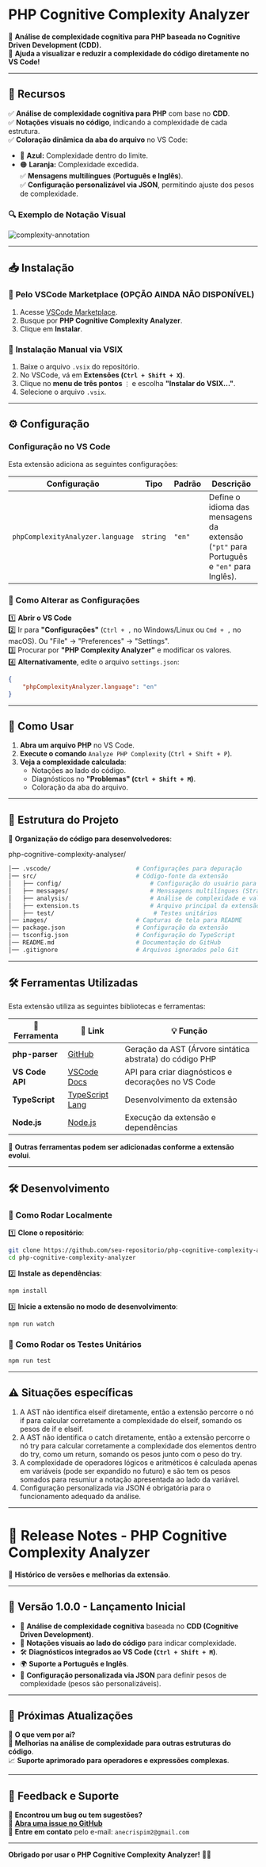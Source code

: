 # **PHP Cognitive Complexity Analyzer**

📌 **Análise de complexidade cognitiva para PHP baseada no Cognitive Driven Development (CDD).**  
🚀 **Ajuda a visualizar e reduzir a complexidade do código diretamente no VS Code!**

---

## **📌 Recursos**
✅ **Análise de complexidade cognitiva para PHP** com base no **CDD**.  
✅ **Notações visuais no código**, indicando a complexidade de cada estrutura.  
✅ **Coloração dinâmica da aba do arquivo** no VS Code:  
   - 🔵 **Azul:** Complexidade dentro do limite.  
   - 🟠 **Laranja:** Complexidade excedida.  
✅ **Mensagens multilíngues** (**Português e Inglês**).  
✅ **Configuração personalizável via JSON**, permitindo ajuste dos pesos de complexidade.  

### **🔍 Exemplo de Notação Visual**
![complexity-annotation](images/complexity-annotation.png)

---

## **📥 Instalação**
### 📌 **Pelo VSCode Marketplace (OPÇÃO AINDA NÃO DISPONÍVEL)**
1. Acesse [VSCode Marketplace](https://marketplace.visualstudio.com/).
2. Busque por **PHP Cognitive Complexity Analyzer**.
3. Clique em **Instalar**.

### 📌 **Instalação Manual via VSIX**
1. Baixe o arquivo `.vsix` do repositório.
2. No VSCode, vá em **Extensões (`Ctrl + Shift + X`)**.
3. Clique no **menu de três pontos** `⋮` e escolha **"Instalar do VSIX..."**.
4. Selecione o arquivo `.vsix`.

---

## **⚙️ Configuração**
### **Configuração no VS Code**
Esta extensão adiciona as seguintes configurações:

| Configuração | Tipo | Padrão | Descrição |
|-------------|------|--------|-----------|
| `phpComplexityAnalyzer.language` | `string` | `"en"` | Define o idioma das mensagens da extensão (`"pt"` para Português e `"en"` para Inglês). |

### **📌 Como Alterar as Configurações**
1️⃣ **Abrir o VS Code**\
2️⃣ Ir para **"Configurações"** (`Ctrl + ,` no Windows/Linux ou `Cmd + ,` no macOS). Ou "File" -> "Preferences" -> "Settings".\
3️⃣ Procurar por **"PHP Complexity Analyzer"** e modificar os valores.\
4️⃣ **Alternativamente**, edite o arquivo `settings.json`:

```json
{
    "phpComplexityAnalyzer.language": "en"
}
```

---

## **📜 Como Usar**
1. **Abra um arquivo PHP** no VS Code.  
2. **Execute o comando** `Analyze PHP Complexity` (`Ctrl + Shift + P`).  
3. **Veja a complexidade calculada**:
   - Notações ao lado do código.
   - Diagnósticos no **"Problemas" (`Ctrl + Shift + M`)**.
   - Coloração da aba do arquivo.

---

## **📂 Estrutura do Projeto**
📌 **Organização do código para desenvolvedores**:

php-cognitive-complexity-analyser/
```sh
│── .vscode/                        # Configurações para depuração
│── src/                            # Código-fonte da extensão
│   ├── config/                         # Configuração do usuário para a extensão (complexity-config.json arquivo padrão)
│   ├── messages/                       # Menssagens multilíngues (Strategy Pattern)
│   ├── analysis/                       # Análise de complexidade e validação da configuração
│   ├── extension.ts                    # Arquivo principal da extensão
│   ├── test/                            # Testes unitários
│── images/                         # Capturas de tela para README
│── package.json                    # Configuração da extensão
│── tsconfig.json                   # Configuração do TypeScript
│── README.md                       # Documentação do GitHub
│── .gitignore                      # Arquivos ignorados pelo Git
```

---

## **🛠️ Ferramentas Utilizadas**
Esta extensão utiliza as seguintes bibliotecas e ferramentas:

| 📌 Ferramenta | 🔗 Link | 💡 Função |
|--------------|--------|-----------|
| **php-parser** | [GitHub](https://github.com/glayzzle/php-parser) | Geração da AST (Árvore sintática abstrata) do código PHP |
| **VS Code API** | [VSCode Docs](https://code.visualstudio.com/api) | API para criar diagnósticos e decorações no VS Code |
| **TypeScript** | [TypeScript Lang](https://www.typescriptlang.org/) | Desenvolvimento da extensão |
| **Node.js** | [Node.js](https://nodejs.org/) | Execução da extensão e dependências |

📌 **Outras ferramentas podem ser adicionadas conforme a extensão evolui**.

---

## **🛠️ Desenvolvimento**
### **📌 Como Rodar Localmente**
1️⃣ **Clone o repositório**:
```sh
git clone https://github.com/seu-repositorio/php-cognitive-complexity-analyzer.git
cd php-cognitive-complexity-analyzer
```
2️⃣ **Instale as dependências**:
```sh
npm install
```
3️⃣ **Inicie a extensão no modo de desenvolvimento**:
```sh
npm run watch
```
### **📌 Como Rodar os Testes Unitários**
```sh
npm run test
```

---

## **⚠️ Situações específicas**
1. A AST não identifica elseif diretamente, então a extensão percorre o nó if para calcular corretamente a complexidade do elseif, somando os pesos de if e elseif.
2. A AST não identifica o catch diretamente, então a extensão percorre o nó try para calcular corretamente a complexidade dos elementos dentro do try, como um return, somando os pesos junto com o peso do try.
3. A complexidade de operadores lógicos e aritméticos é calculada apenas em variáveis (pode ser expandido no futuro) e são tem os pesos somados para resumiur a notação apresentada ao lado da variável.
4. Configuração personalizada via JSON é obrigatória para o funcionamento adequado da análise.

---

# **📌 Release Notes - PHP Cognitive Complexity Analyzer**

🚀 **Histórico de versões e melhorias da extensão**.  

---

## **📌 Versão 1.0.0 - Lançamento Inicial**
- 🎯 **Análise de complexidade cognitiva** baseada no **CDD (Cognitive Driven Development)**.
- 🎨 **Notações visuais ao lado do código** para indicar complexidade.
- 🛠️ **Diagnósticos integrados ao VS Code (`Ctrl + Shift + M`)**.
- 🌍 **Suporte a Português e Inglês**.
- 📑 **Configuração personalizada via JSON** para definir pesos de complexidade (pesos são personalizáveis).

---

## **📌 Próximas Atualizações**
📌 **O que vem por aí?**  
🔄 **Melhorias na análise de complexidade para outras estruturas do código**.  
📈 **Suporte aprimorado para operadores e expressões complexas**.  

---

## **📌 Feedback e Suporte**
📌 **Encontrou um bug ou tem sugestões?**  
🔗 **[Abra uma issue no GitHub](https://github.com/anecrispim/php-cognitive-complexity-analyser/issues)**  
📩 **Entre em contato** pelo e-mail: `anecrispim2@gmail.com`

---

**Obrigado por usar o PHP Cognitive Complexity Analyzer!** 🎯🚀
